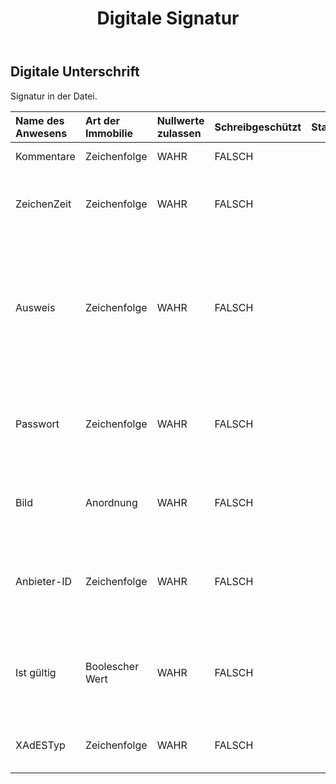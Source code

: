 ﻿---
title: Digitale Signatur
second_title: Aspose.Cells Cloud Documen
type: docs
url: /de/specification/model/digitalsignature/
description: "Aspose.Cells Cloud-Modellspezifikation: DigitalSignature. Müheloses Bearbeiten von Excel und anderen Tabellenkalkulationsdokumenten mit Funktionen wie Öffnen, Generieren, Bearbeiten, Teilen, Zusammenführen, Vergleichen und Konvertieren"
kwords: Excel, Office, Tabellenkalkulation, Cloud REST API, Digitale Signatur
weight: 50
---
## **Digitale Unterschrift**

 Signatur in der Datei.

| Name des Anwesens| Art der Immobilie| Nullwerte zulassen| Schreibgeschützt| Standardwert| Beschreibung|
|:- |:- |:- |:- |:- |:- |
| Kommentare| Zeichenfolge| WAHR| FALSCH|| Der Zweck der Unterschrift.|
| ZeichenZeit| Zeichenfolge| WAHR| FALSCH|| Der Zeitpunkt, zu dem das Dokument unterzeichnet wurde.|
| Ausweis| Zeichenfolge| WAHR| FALSCH|| Gibt eine GUID an, die mit der GUID der im Dokumentinhalt gespeicherten Signaturzeile abgeglichen werden kann. Der Standardwert ist eine leere GUID (alles Nullen).|
| Passwort| Zeichenfolge| WAHR| FALSCH|| Gibt den Text der tatsächlichen Signatur in der digitalen Signatur an. Der Standardwert ist „Leer“.|
| Bild|Anordnung<Byte> | WAHR| FALSCH|| Gibt ein Bild für die digitale Signatur an. Der Standardwert ist null.|
| Anbieter-ID| Zeichenfolge| WAHR| FALSCH|| Gibt die Klassen-ID des Signaturanbieters an. Der Standardwert ist eine leere GUID (alles Nullen).|
| Ist gültig| Boolescher Wert| WAHR| FALSCH|| Wenn diese digitale Signatur gültig ist und das Dokument nicht manipuliert wurde, ist dieser Wert wahr.|
| XAdESTyp| Zeichenfolge| WAHR| FALSCH|| XAdES-Typ. Der Standardwert ist „Keine“ (XAdES ist deaktiviert).|

